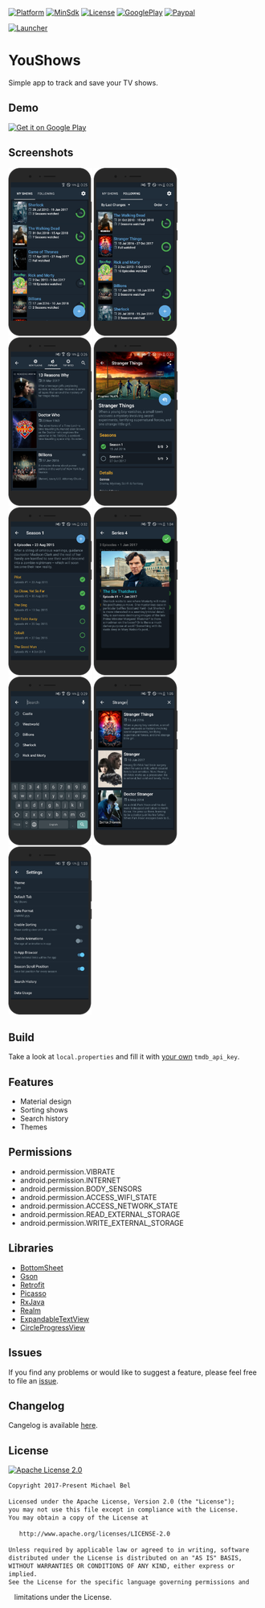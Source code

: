 [apk-url]:        https://github.com/michaelbel/youshows/blob/master/app/release/shows-v1.0.2.apk
[paypal-url]:     https://paypal.me/michaelbel
[github-url]:     https://github.com/michaelbel/youshows
[licence-url]:    http://www.apache.org/licenses/LICENSE-2.0
[googleplay-url]: https://play.google.com/store/apps/details?id=org.michaelbel.shows
[cangelog]:       https://github.com/michaelbel/YouShows/blob/master/CHANGELOG.md
[issue]:          https://github.com/michaelbel/YouShows/issues

[launcher-path]: ../master/app/src/main/res/mipmap-xxxhdpi/ic_launcher.png

[minsdk-badge]:       https://img.shields.io/badge/minSdkVersion-21-0097A7.svg
[paypal-badge]:       https://img.shields.io/badge/Donate-Paypal-0097A7.svg
[license-badge]:      https://img.shields.io/badge/License-Apache_v2.0-0097A7.svg
[arsenal-badge]:      https://img.shields.io/badge/Android%20Arsenal-BottomSheet-0097A7.svg?style=flat
[platform-badge]:     https://img.shields.io/badge/Platform-Android-0097A7.svg
[googleplay-badge]:   https://img.shields.io/badge/Google_Play-Demo-0097A7.svg

<!------------------------------------------------------------------------------------------------------------------------------------->
[![Platform][platform-badge]][github-url]
[![MinSdk][minsdk-badge]][github-url]
[![License][license-badge]][licence-url]
[![GooglePlay][googleplay-badge]][googleplay-url]
[![Paypal][paypal-badge]][paypal-url]

[![Launcher][Launcher-path]][googleplay-url]
# YouShows
Simple app to track and save your TV shows.

## Demo
<a href="https://play.google.com/store/apps/details?id=org.michaelbel.shows" target="_blank">
  <img alt="Get it on Google Play" src="https://goo.gl/cR2qQH" height="100"/>
</a>

## Screenshots
<div style="dispaly:flex">
    <img style="margin-left:0px;" src="/images/render/1.png" width="33%">
    <img style="margin-left:0px;" src="/images/render/2.png" width="33%">
    <img style="margin-left:0px;" src="/images/render/3.png" width="33%">
    <img style="margin-left:0px;" src="/images/render/4.png" width="33%">
    <img style="margin-left:0px;" src="/images/render/5.png" width="33%">
    <img style="margin-left:0px;" src="/images/render/6.png" width="33%">
    <img style="margin-left:0px;" src="/images/render/7.png" width="33%">
    <img style="margin-left:0px;" src="/images/render/8.png" width="33%">
    <img style="margin-left:0px;" src="/images/render/9.png" width="33%">
</div>

## Build
[tmdb-introduction]: https://developers.themoviedb.org/3/getting-started/introduction
Take a look at `local.properties` and fill it with [your own][tmdb-introduction] `tmdb_api_key`.

## Features
* Material design
* Sorting shows
* Search history
* Themes

## Permissions
* android.permission.VIBRATE
* android.permission.INTERNET
* android.permission.BODY_SENSORS
* android.permission.ACCESS_WIFI_STATE
* android.permission.ACCESS_NETWORK_STATE
* android.permission.READ_EXTERNAL_STORAGE
* android.permission.WRITE_EXTERNAL_STORAGE

## Libraries
* [BottomSheet](https://github.com/michaelbel/BottomSheet)
* [Gson](https://github.com/google/gson)
* [Retrofit](https://github.com/square/retrofit)
* [Picasso](https://github.com/square/picasso)
* [RxJava](https://github.com/ReactiveX/RxJava)
* [Realm](https://github.com/realm/realm-java)
* [ExpandableTextView](https://github.com/Blogcat/Android-ExpandableTextView)
* [CircleProgressView](https://github.com/jakob-grabner/Circle-Progress-View)

## Issues
If you find any problems or would like to suggest a feature, please feel free to file an [issue][issue].

## Changelog
Cangelog is available [here][cangelog].

## License
<a href="http://www.apache.org/licenses/LICENSE-2.0" target="_blank">
  <img alt="Apache License 2.0" src="https://github.com/michaelbel/YouShows/blob/master/images/apache_software_foundation_logo.png" height="120"/>
</a>

    Copyright 2017-Present Michael Bel

    Licensed under the Apache License, Version 2.0 (the "License");
    you may not use this file except in compliance with the License.
    You may obtain a copy of the License at

       http://www.apache.org/licenses/LICENSE-2.0

    Unless required by applicable law or agreed to in writing, software
    distributed under the License is distributed on an "AS IS" BASIS,
    WITHOUT WARRANTIES OR CONDITIONS OF ANY KIND, either express or implied.
    See the License for the specific language governing permissions and
    limitations under the License.
